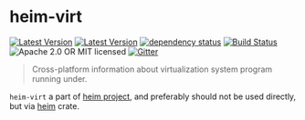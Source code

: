 # heim-virt

[![Latest Version](https://img.shields.io/crates/v/heim-virt.svg)](https://crates.io/crates/heim-virt)
[![Latest Version](https://docs.rs/heim-virt/badge.svg)](https://docs.rs/heim-virt)
[![dependency status](https://deps.rs/crate/heim-virt/0.0.2/status.svg)](https://deps.rs/crate/heim-virt/0.0.2)
[![Build Status](https://dev.azure.com/heim-rs/heim/_apis/build/status/heim-rs.heim?branchName=master)](https://dev.azure.com/heim-rs/heim/_build/latest?definitionId=1&branchName=master)
![Apache 2.0 OR MIT licensed](https://img.shields.io/badge/license-Apache2.0%2FMIT-blue.svg)
[![Gitter](https://badges.gitter.im/heim-rs/heim.svg)](https://gitter.im/heim-rs/heim)

> Cross-platform information about virtualization system program running under.

`heim-virt` a part of [heim project](https://github.com/heim-rs),
and preferably should not be used directly,
but via [heim](https://crates.io/crates/heim) crate.
